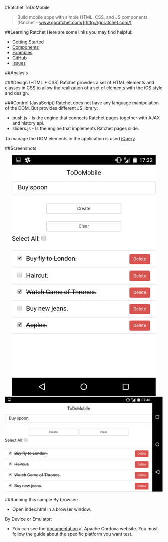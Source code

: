 #Ratchet ToDoMobile
>Build mobile apps with simple HTML, CSS, and JS components.  
[Ratchet - www.goratchet.com/](http://goratchet.com/)

##Learning Ratchet
Here are some links you may find helpful:

  * [Getting Started](http://goratchet.com/getting-started/)
  * [Components](http://goratchet.com/components/)
  * [Examples](http://goratchet.com/examples/)
  * [GitHub](https://github.com/twbs/ratchet)
  * [Issues](https://github.com/twbs/ratchet/issues)

##Analysis

###Design (HTML + CSS)
Ratchet provides a set of HTML elements and classes in CSS to allow the realization of a set of elements with the iOS style and design.

###Control (JavaScript)
Ratchet does not have any language manipulation of the DOM. But provides different JS library:

  * push.js    - Is the engine that connects Ratchet pages together with AJAX and history api.
  * sliders.js - Is the engine that implements Ratchet pages slide.
  
To manage the DOM elements in the application is used [jQuery](https://jquery.com/).

##Screenshots
<center>
  <img src=https://github.com/argiolas93/ToDoMobile/raw/master/Other/screenshots/RatchetVertical.png height=768 />
</center>

<center>
  <img src=https://github.com/argiolas93/ToDoMobile/raw/master/Other/screenshots/RatchetOrizontal.png />
</center>

##Running this sample
By browser: 

  * Open index.html in a browser window.
  
By Device or Emulator:

  * You can see the [documentation](http://cordova.apache.org/docs/en/4.0.0/guide_platforms_index.md.html#Platform%20Guides) at Apache Cordova website. You must follow the guide about the specific platform you want test.